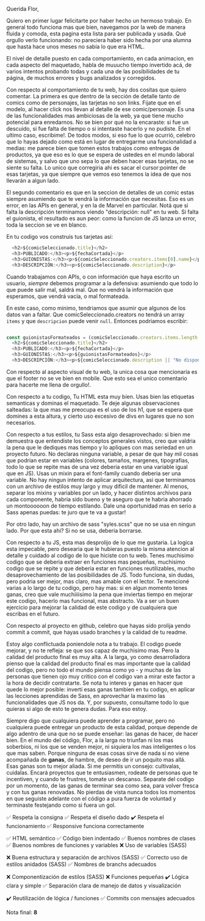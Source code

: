 Querida Flor, 

Quiero en primer lugar felicitarte por haber hecho un hermoso trabajo. En general todo funciona mas que bien, navegamos por la web de manera fluida y comoda, esta pagina esta lista para ser publicada y usada. Qué orgullo verlo funcionando: no pareciera haber sido hecha por una alumna que hasta hace unos meses no sabía lo que era HTML. 

El nivel de detalle puesto en cada comportamiento, en cada animacion, en cada aspecto del maquetado, habla de muuucho tiempo invertido acá, de varios intentos probando todas y cada una de las posibilidades de tu página, de muchos errores y bugs analizados y corregidos. 

Con respecto al comportamiento de tu web, hay dos cositas que quiero comentar. La primera es que dentro de la sección de detalle tanto de comics como de personajes, las tarjetas no son links. Fijate que en el modelo, al hacer click nos llevan al detalle de ese comic/personaje. Es una de las funcionalidades mas ambiciosas de la web, ya que tiene mucho potencial para enredarnos. No se bien por qué no la encaraste: si fue un descuido, si fue falta de tiempo o si intentaste hacerlo y no pudiste. En el ultimo caso, escribime!. De todos modos, si eso fue lo que ocurrió, celebro que lo hayas dejado como está en lugar de entregarme una funcionalidad a medias: me parece bien que tomen estos trabajos como entregas de productos, ya que eso es lo que se espera de ustedes en el mundo laboral de sistemas, y salvo que uno sepa lo que deben hacer esas tarjetas, no se siente su falta. Lo unico que corregiria ahi es sacar el cursor:pointer de esas tarjetas, ya que siempre que vemos eso tenemos la idea de que nos llevarán a algun lado. 

El segundo comentario es que en la seccion de detalles de un comic estas siempre asumiendo que te vendrá la información que necesitas. Eso es un error, en las APIs en general, y en la de Marvel en particular. Notá que si falta la descripción terminamos viendo "descripción: null" en tu web. Si falta el guionista, el resultado es aun peor: como la funcion de JS lanza un error, toda la seccion se ve en blanco. 

En tu codigo vos construis tus tarjetas asi:
```js
  <h2>${comicSeleccionado.title}</h2>
  <h3>PUBLICADO:</h3><p>${fechaCortada}</p>
  <h3>GUIONISTAS:</h3><p>${comicSeleccionado.creators.items[0].name}</p>
  <h3>DESCRIPCIÓN:</h3><p>${comicSeleccionado.description}</p>
  ```

Cuando trabajamos con APIs, o con información que haya escrito un usuario, *siempre* debemos programar a la defensiva: asumiendo que todo lo que puede salir mal, saldrá mal. Que no vendrá la información que esperamos, que vendrá vacía, o mal formateada. 

En este caso, como minimo, tendriamos que asumir que algunos de los datos van a faltar. Que comicSeleccionado.creators no tendrá un array `items` y que `descripcion` puede venir `null`. Entonces podriamos escribir: 

```js

const guionistasFormateados = (comicSeleccionado.creators.items.length && comicSeleccionado.creators.items[0].name) || "No disponible"
  <h2>${comicSeleccionado.title}</h2>
  <h3>PUBLICADO:</h3><p>${fechaCortada}</p>
  <h3>GUIONISTAS:</h3><p>${guionistasFormateados}</p>
  <h3>DESCRIPCIÓN:</h3><p>${comicSeleccionado.description || "No disponible" }</p>
  ```

Con respecto al aspecto visual de tu web, la unica cosa que mencionaría es que el footer no se ve bien en mobile. Que esto sea el unico comentario para hacerte me llena de orgullo!. 

Con respecto a tu codigo, 
Tu HTML esta muy bien. Usas bien las etiquetas semanticas y dominas el maquetado. Te deje algunas observaciones salteadas: la que mas me preocupa es el uso de los h1, que se espera que domines a esta altura, y cierto uso excesivo de divs en lugares que no son necesarios. 

Con respecto a tus estilos, tu Sass esta algo desaprovechado: si bien me demuestra que entendiste los conceptos generales vistos, creo que valdria la pena que le dediques mas tiempo y lo apliques con mas seriedad en un proyecto futuro. No declaras ninguna variable, a pesar de que hay mil cosas que podrian estar en variables (colores, tamaños, margenes, tipografias, todo lo que se repite mas de una vez deberia estar en una variable igual que en JS). Usas un mixin para el font-family cuando deberia ser una variable. No hay ningun intento de aplicar arquitectura, asi que terminamos con un archivo de estilos muy largo y muy dificil de mantener. Al menos, separar los mixins y variables por un lado, y hacer distintos archivos para cada componente, habria sido bueno y te aseguro que te habria ahorrado un montoooooon de tiempo estilando. Dale una oportunidad mas en serio a Sass apenas puedas: te juro que te va a gustar! 

Por otro lado, hay un archivo de sass "syles.scss" que no se usa en ningun lado. Por que esta ahi? Si no se usa, deberia borrarse. 

Con respecto a tu JS, esta mas desprolijo de lo que me gustaria. La logica esta impecable, pero desearia que le hubieras puesto la misma atencion al detalle y cuidado al codigo de lo que hiciste con tu web. Tenes muchisimo codigo que se deberia extraer en funciones mas pequeñas, muchisimo codigo que se repite y que deberia estar en funciones reutilizables, mucho desaprovechamiento de las posibilidades de JS. Todo funciona, sin dudas, pero podria ser mejor, mas claro, mas amable con el lector. Te mencioné varias a lo largo de tu codigo, pero hay mas: si en algun momento tenes ganas, creo que vale muchiiiisimo la pena que inviertas tiempo en mejorar este codigo, hacerlo mas funcional, mas abstracto. Va a ser un buen ejercicio para mejorar la calidad de este codigo y de cualquiera que escribas en el futuro. 

Con respecto al proyecto en github, celebro que hayas sido prolija yendo commit a commit, que hayas usado branches y la calidad de tu readme. 

Estoy algo conflictuada poniendole nota a tu trabajo. El codigo puede mejorar, y no te refleja: se que sos capaz de muchisimo mas. Pero la calidad del producto final es muy alta. A la larga, yo como desarrolladora pienso que la calidad del producto final es mas importante que la calidad del codigo, pero no todo el mundo piensa como yo - y muchas de las personas que tienen ojo muy critico con el codigo van a mirar este factor a la hora de decidir contratarte. Se nota tu interes y ganas en hacer que quede lo mejor posible: invertí esas ganas tambien en tu codigo, en aplicar las lecciones aprendidas de Sass, en aprovechar la maximo las funcionalidades que JS nos da. Y, por supuesto, consultame todo lo que quieras si algo de esto te genera dudas. Para eso estoy. 

Siempre digo que cualquiera puede aprender a programar, pero no cualquiera puede entregar un producto de esta calidad, porque depende de algo adentro de una que no se puede enseñar: las ganas de hacer, de hacer bien. En el mundo del código, Flor, a la larga no triunfan ni los mas soberbios, ni los que se venden mejor, ni siquiera los mas inteligentes o los que mas saben. Porque ninguna de esas cosas sirve de nada si no viene acompañada de **ganas**, de hambre, de deseo de ir un poquito mas allá. Esas ganas son tu mejor aliada. Si me permitis un consejo: cultivalas, cuidalas. Encará proyectos que te entusiasmen, rodeate de personas que te incentiven, y cuando te frustres, tomate un descanso. Separate del codigo por un momento, de las ganas de terminar sea como sea, para volver fresca y con tus ganas renovadas. No pierdas de vista nunca todos los momentos en que seguiste adelante con el código a pura fuerza de voluntad y terminaste festejando como si fuera un gol.


  ✅ Respeta la consigna
  ✅ Respeta el diseño dado
  ✔️ Respeta el funcionamiento
  ✅ Responsive funciona correctamente

  ✅ HTML semántico
  ✅ Código bien indentado
  ✅ Buenos nombres de clases
  ✅ Buenos nombres de funciones y variables
  ❌  Uso de variables (SASS)

  ❌ Buena estructura y separación de archivos (SASS)
  ✅ Correcto uso de estilos anidados (SASS)
  ✅ Nombres de branchs adecuados

  ❌ Componentización de estilos (SASS)
  ❌ Funciones pequeñas
  ✔️ Lógica clara y simple
  ✅ Separación clara de manejo de datos y visualización

  ✔️ Reutilización de lógica / funciones
  ✅ Commits con mensajes adecuados

Nota final: **8**
